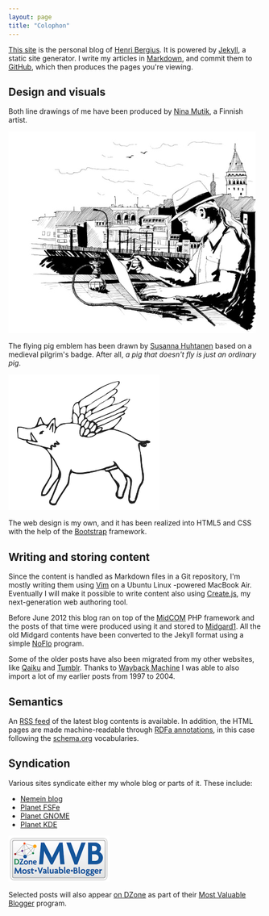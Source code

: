 ```yaml
---
layout: page
title: "Colophon"
---
```

[This site](/) is the personal blog of [Henri Bergius](/about/). It is powered by [Jekyll](http://jekyllrb.com/), a static site generator. I write my articles in [Markdown](http://daringfireball.net/projects/markdown/), and commit them to [GitHub](https://github.com/), which then produces the pages you're viewing.

## Design and visuals

Both line drawings of me have been produced by [Nina Mutik](http://ninamutik.sarjakuvablogit.com/about/), a Finnish artist.

![Bergie working in Istanbul, by Nina Mutik](/style/img/mdpi/bergie_istanbul_big.jpg)

The flying pig emblem has been drawn by [Susanna Huhtanen](http://cannonerd.wordpress.com/) based on a medieval pilgrim's badge. After all, _a pig that doesn't fly is just an ordinary pig_.

![Flying pig, Medieval-style](/style/img/mdpi/flyingpig_big.png)

The web design is my own, and it has been realized into HTML5 and CSS with the help of the [Bootstrap](http://twitter.github.com/bootstrap/) framework.

## Writing and storing content

Since the content is handled as Markdown files in a Git repository, I'm mostly writing them using [Vim](http://www.vim.org/) on a Ubuntu Linux -powered MacBook Air. Eventually I will make it possible to write content also using [Create.js](http://createjs.org/), my next-generation web authoring tool.

Before June 2012 this blog ran on top of the [MidCOM](http://midgard-project.org/midcom) PHP framework and the posts of that time were produced using it and stored to [Midgard1](http://midgard-project.org/midgard1/). All the old Midgard contents have been converted to the Jekyll format using a simple [NoFlo](http://noflojs.org/) program.

Some of the older posts have also been migrated from my other websites, like [Qaiku](http://www.qaiku.com/home/bergie/) and [Tumblr](http://universalruntime.tumblr.com/). Thanks to [Wayback Machine](http://wayback.archive.org/web/*/http://bergie.greywolves.org/) I was able to also import a lot of my earlier posts from 1997 to 2004.

## Semantics

An [RSS feed](/blog/rss.xml) of the latest blog contents is available. In addition, the HTML pages are made machine-readable through [RDFa annotations](http://www.w3.org/TR/rdfa-primer/), in this case following the [schema.org](http://schema.org/) vocabularies.

## Syndication

Various sites syndicate either my whole blog or parts of it. These include:

* [Nemein blog](http://nemein.com/en/blog/)
* [Planet FSFe](http://planet.fsfe.org/)
* [Planet GNOME](http://planet.gnome.org/)
* [Planet KDE](http://planetkde.org/)

![MVB](/files/mvb.png)

Selected posts will also appear [on DZone](http://dzone.com/users/bergie) as part of their [Most Valuable Blogger](http://www.dzone.com/aboutmvb) program.
